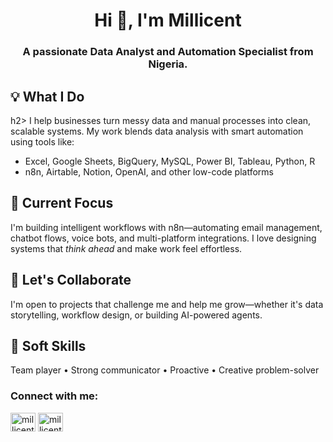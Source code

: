 <h1 align="center">Hi 👋, I'm Millicent</h1>
<h3 align="center">A passionate Data Analyst and Automation Specialist from Nigeria.</h3>

<h2> 💡 What I Do</h2>h2>
I help businesses turn messy data and manual processes into clean, scalable systems.
My work blends data analysis with smart automation using tools like:

- Excel, Google Sheets, BigQuery, MySQL, Power BI, Tableau, Python, R
- n8n, Airtable, Notion, OpenAI, and other low-code platforms

## 🔧 Current Focus
I'm building intelligent workflows with n8n—automating email management, chatbot flows, voice bots, and multi-platform integrations.
I love designing systems that *think ahead* and make work feel effortless.

## 🤝 Let's Collaborate
I'm open to projects that challenge me and help me grow—whether it's data storytelling, workflow design, or building AI-powered agents.

## 🧠 Soft Skills
Team player • Strong communicator • Proactive • Creative problem-solver

<h3 align="left">Connect with me:</h3>
<p align="left">
<a href="https://twitter.com/millicentlily" target="blank"><img align="center" src="https://raw.githubusercontent.com/rahuldkjain/github-profile-readme-generator/master/src/images/icons/Social/twitter.svg" alt="millicentlily" height="30" width="40" /></a>
<a href="https://linkedin.com/in/millicent ofobuike" target="blank"><img align="center" src="https://raw.githubusercontent.com/rahuldkjain/github-profile-readme-generator/master/src/images/icons/Social/linked-in-alt.svg" alt="millicent ofobuike" height="30" width="40" /></a>
</p>
